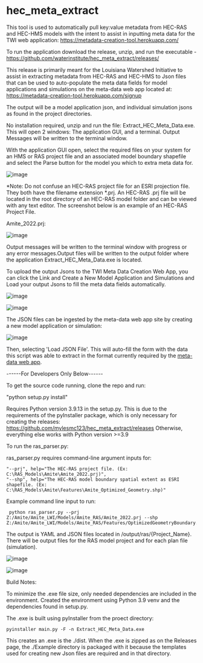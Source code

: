 # hec_meta_extract

This tool is used to automatically pull key:value metadata from HEC-RAS and HEC-HMS models with the intent to assist in inputting meta data for the TWI web application: https://metadata-creation-tool.herokuapp.com/

To run the application download the release, unzip, and run the executable - https://github.com/waterinstitute/hec_meta_extract/releases/

This release is primarily meant for the Louisiana Watershed Initiative to assist in extracting metadata from HEC-RAS and HEC-HMS to Json files that can be used to auto-populate the meta data fields for model applications and simulations on the meta-data web app located at: https://metadata-creation-tool.herokuapp.com/signup

The output will be a model application json, and individual simulation jsons as found in the project directories.

No installation required, unzip and run the file: Extract_HEC_Meta_Data.exe. This will open 2 windows: The application GUI, and a terminal. Output Messages will be written to the terminal window.

With the application GUI open, select the required files on your system for an HMS or RAS project file and an associated model boundary shapefile and select the Parse button for the model you which to extra meta data for.

![image](https://user-images.githubusercontent.com/64209352/221915813-d7507a8f-77fd-4f82-bb08-5280dec3a6ae.png)

*Note: Do not confuse an HEC-RAS project file for an ESRI projection file. They both have the filename extension *.prj. An HEC-RAS .prj file will be located in the root directory of an HEC-RAS model folder and can be viewed with any text editor. The screenshot below is an example of an HEC-RAS Project File.

Amite_2022.prj:

![image](https://user-images.githubusercontent.com/64209352/220175130-8bb33379-7652-4db5-b5fc-d25b05ed5d4d.png)



Output messages will be written to the terminal window with progress or any error messages.Output files will be written to the output folder where the application Extract_HEC_Meta_Data.exe is located.

To upload the output Jsons to the TWI Meta Data Creation Web App, you can click the Link and Create a New Model Application and Simulations and Load your output Jsons to fill the meta data fields automatically.

![image](https://user-images.githubusercontent.com/64209352/221949013-f261fdd6-a6bc-49ff-9a62-552b10eb781e.png)


![image](https://user-images.githubusercontent.com/64209352/221950326-dd95efdf-c9d5-432d-899d-2ef1db4dfbf8.png)

The JSON files can be ingested by the meta-data web app site by creating a new model application or simulation:

![image](https://user-images.githubusercontent.com/64209352/220426076-3e00c148-cf10-45ee-8dea-d9484a0b2ded.png)


Then, selecting 'Load JSON File'. This will auto-fill the form with the data this script was able to extract in the format currently required by the [meta-data web app](https://metadata-creation-tool.herokuapp.com/).


------For Developers Only Below------

To get the source code running, clone the repo and run:

"python setup.py install"

Requires Python version 3.9.13 in the setup.py. This is due to the requirements of the pyInstaller package, which is only necessary for creating the releases: https://github.com/mylesmc123/hec_meta_extract/releases
Otherwise, everything else works with Python version >=3.9


To run the ras_parser.py:

  ras_parser.py requires command-line argument inputs for:
  
    "--prj", help="The HEC-RAS project file. (Ex: C:\RAS_Models\Amite\Amite_2022.prj)", 
    "--shp", help="The HEC-RAS model boundary spatial extent as ESRI shapefile. (Ex: C:\RAS_Models\Amite\Features\Amite_Optimized_Geometry.shp)"
    
Example command line input to run:

     python ras_parser.py --prj Z:/Amite/Amite_LWI/Models/Amite_RAS/Amite_2022.prj --shp Z:/Amite/Amite_LWI/Models/Amite_RAS/Features/OptimizedGeometryBoundary.shp 

The output is YAML and JSON files located in /output/ras/{Project_Name}. There will be output files for the RAS model project and for each plan file (simulation).
    
![image](https://user-images.githubusercontent.com/64209352/220175255-e5267795-7a58-401b-a7ea-4b21206b2b49.png)


 
![image](https://user-images.githubusercontent.com/64209352/220424883-e40654d1-d8c5-4d10-860e-9413020ea272.png)

Build Notes:

 To minimize the .exe file size, only needed dependencies are included in the environment. Created the environment using Python 3.9 venv and the dependencies found in setup.py.

 The .exe is built using pyInstaller from the proect directory:
    
    pyinstaller main.py -F -n Extract_HEC_Meta_Data.exe

  This creates an .exe is the ./dist. When the .exe is zipped as on the Releases page, the ./Example directory is packaged with it because the templates used for creating new Json files are required and in that directory. 
  

